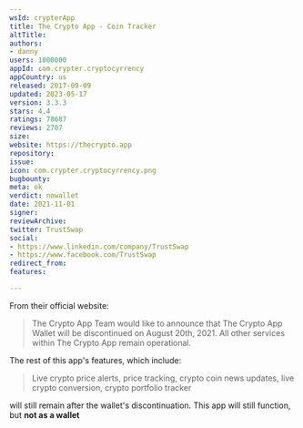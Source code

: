 ```yaml
---
wsId: crypterApp
title: The Crypto App - Coin Tracker
altTitle: 
authors:
- danny
users: 1000000
appId: com.crypter.cryptocyrrency
appCountry: us
released: 2017-09-09
updated: 2023-05-17
version: 3.3.3
stars: 4.4
ratings: 78687
reviews: 2707
size: 
website: https://thecrypto.app
repository: 
issue: 
icon: com.crypter.cryptocyrrency.png
bugbounty: 
meta: ok
verdict: nowallet
date: 2021-11-01
signer: 
reviewArchive: 
twitter: TrustSwap
social:
- https://www.linkedin.com/company/TrustSwap
- https://www.facebook.com/TrustSwap
redirect_from: 
features: 

---
```


From their official website: 

> The Crypto App Team would like to announce that The Crypto App Wallet will be discontinued on August 20th, 2021. All other services within The Crypto App remain operational.

The rest of this app's features, which include:

> Live crypto price alerts, price tracking, crypto coin news updates, live crypto conversion, crypto portfolio tracker

will still remain after the wallet's discontinuation. This app will still function, but **not as a wallet**
